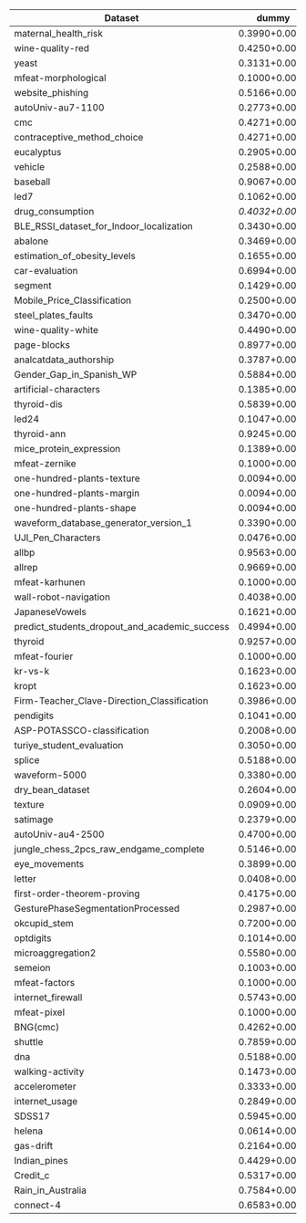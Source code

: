| Dataset | dummy | LogReg | NCM | NaiveBayes | knn | svm | xgboost | catboost | RandomForest | lightgbm | tabpfn | mlp | resnet | node | switchtab | tabnet | tabcaps | tangos | danets | ftt | autoint | dcn2 | snn | tabtransformer | ptarl | grownet | tabr | modernNCA | mlp_plr | realmlp | excelformer |
| --- | --- | --- | --- | --- | --- | --- | --- | --- | --- | --- | --- | --- | --- | --- | --- | --- | --- | --- | --- | --- | --- | --- | --- | --- | --- | --- | --- | --- | --- | --- | --- |
| maternal_health_risk | 0.3990+0.0000 | 0.6355+0.0000 | 0.6010+0.0000 | 0.5764+0.0000 | 0.8276+0.0000 | 0.6256+0.0000 | 0.8213+0.0099 | 0.8128+0.0102 | 0.8204+0.0065 | **0.8332+0.0067** | 0.7750+0.0095 | 0.7241+0.0462 | 0.7629+0.0478 | 0.7392+0.0286 | 0.6158+0.0335 | 0.6640+0.0361 | 0.7015+0.0176 | 0.7097+0.0266 | 0.7291+0.0376 | 0.7123+0.0246 | 0.6801+0.0207 | 0.6677+0.0243 | 0.7166+0.0323 | 0.6683+0.0234 | 0.6939+0.0150 | 0.8105+0.0105 | *0.8325+0.0137* | 0.8299+0.0072 | 0.8125+0.0099 | 0.8246+0.0137 | 0.7360+0.0544 |
| wine-quality-red | 0.4250+0.0000 | 0.5406+0.0000 | 0.2906+0.0000 | 0.5219+0.0000 | **0.6562+0.0000** | 0.5481+0.0160 | *0.6362+0.0100* | 0.6073+0.0045 | 0.6329+0.0084 | 0.6360+0.0091 | 0.5813+0.0076 | 0.5867+0.0220 | 0.5808+0.0200 | 0.5823+0.0140 | 0.4879+0.0444 | 0.5469+0.0195 | 0.5746+0.0167 | 0.5685+0.0280 | 0.5017+0.0429 | 0.5819+0.0107 | 0.5567+0.0234 | 0.5617+0.0097 | 0.5852+0.0140 | 0.5192+0.0076 | 0.5648+0.0082 | 0.6175+0.0192 | 0.6127+0.0173 | *0.6362+0.0126* | 0.6065+0.0227 | 0.5875+0.0175 | 0.5515+0.0225 |
| yeast | 0.3131+0.0000 | 0.5993+0.0000 | 0.5219+0.0000 | 0.1684+0.0000 | 0.5960+0.0000 | 0.5859+0.0125 | 0.5984+0.0072 | *0.6083+0.0063* | **0.6247+0.0085** | 0.5825+0.0000 | 0.5957+0.0165 | 0.6031+0.0154 | 0.6034+0.0075 | 0.5957+0.0061 | 0.5437+0.0234 | 0.5255+0.0511 | 0.6002+0.0133 | 0.5915+0.0132 | 0.5912+0.0150 | 0.5982+0.0108 | 0.5906+0.0126 | 0.5928+0.0108 | 0.5753+0.0155 | 0.5919+0.0151 | 0.5908+0.0110 | 0.1666+0.0772 | 0.5984+0.0122 | 0.6034+0.0167 | 0.5987+0.0107 | 0.5926+0.0152 | 0.5672+0.0598 |
| mfeat-morphological | 0.1000+0.0000 | 0.7650+0.0000 | 0.7000+0.0000 | 0.6325+0.0000 | 0.7600+0.0000 | 0.7492+0.0082 | 0.7488+0.0030 | 0.7428+0.0046 | 0.7490+0.0083 | 0.7533+0.0032 | 0.7610+0.0080 | 0.7643+0.0117 | 0.7642+0.0098 | 0.6900+0.0099 | 0.6218+0.0580 | 0.7453+0.0205 | 0.7662+0.0104 | 0.7580+0.0112 | **0.7692+0.0093** | *0.7668+0.0067* | 0.7637+0.0093 | 0.7592+0.0114 | 0.7617+0.0073 | 0.7625+0.0108 | 0.7577+0.0089 | 0.7392+0.0116 | 0.7633+0.0103 | 0.7553+0.0085 | 0.7615+0.0105 | 0.7543+0.0082 | 0.7445+0.0278 |
| website_phishing | 0.5166+0.0000 | 0.8635+0.0000 | 0.7786+0.0000 | 0.8376+0.0000 | 0.8672+0.0000 | 0.8672+0.0000 | 0.8986+0.0038 | *0.9043+0.0092* | 0.8942+0.0087 | 0.8817+0.0049 | 0.8994+0.0065 | 0.8731+0.0185 | 0.8873+0.0151 | 0.8962+0.0048 | 0.8578+0.0090 | 0.8391+0.0218 | 0.8836+0.0151 | 0.8728+0.0154 | 0.8895+0.0158 | 0.9014+0.0252 | 0.8677+0.0184 | **0.9087+0.0090** | 0.8681+0.0211 | 0.8972+0.0129 | 0.8145+0.1170 | 0.8745+0.0534 | 0.8950+0.0120 | 0.8753+0.0109 | 0.8814+0.0162 | 0.8964+0.0154 | 0.8723+0.0194 |
| autoUniv-au7-1100 | 0.2773+0.0000 | 0.3273+0.0000 | 0.2864+0.0000 | 0.3455+0.0000 | 0.3500+0.0000 | 0.3121+0.0061 | 0.3545+0.0109 | 0.3579+0.0176 | 0.3548+0.0145 | **0.3924+0.0057** | 0.3421+0.0130 | 0.3400+0.0146 | 0.3558+0.0149 | 0.3473+0.0116 | 0.3170+0.0226 | 0.2336+0.0421 | 0.3073+0.0240 | 0.3327+0.0144 | 0.3388+0.0196 | 0.3555+0.0194 | 0.3236+0.0272 | *0.3636+0.0119* | 0.3267+0.0172 | 0.3415+0.0103 | 0.3206+0.0288 | 0.2427+0.0363 | 0.3564+0.0192 | 0.3445+0.0195 | 0.3227+0.0200 | 0.3361+0.0218 | 0.3009+0.0216 |
| cmc | 0.4271+0.0000 | 0.5390+0.0000 | 0.5051+0.0000 | 0.4915+0.0000 | 0.4915+0.0000 | 0.5458+0.0000 | 0.5614+0.0085 | 0.5702+0.0141 | 0.5582+0.0115 | **0.5751+0.0084** | *0.5731+0.0062* | 0.5589+0.0134 | 0.5629+0.0155 | 0.5503+0.0130 | 0.5252+0.0208 | 0.4687+0.0471 | 0.5555+0.0173 | 0.5505+0.0152 | 0.5446+0.0119 | 0.5672+0.0129 | 0.5661+0.0134 | 0.5729+0.0126 | 0.5647+0.0249 | 0.4771+0.0169 | 0.5006+0.0624 | 0.4725+0.0264 | 0.5627+0.0172 | 0.5566+0.0243 | 0.5478+0.0125 | 0.5688+0.0190 | 0.5727+0.0166 |
| contraceptive_method_choice | 0.4271+0.0000 | 0.5424+0.0000 | 0.5017+0.0000 | 0.5220+0.0000 | 0.4983+0.0000 | 0.5130+0.0180 | 0.5880+0.0072 | 0.6016+0.0060 | 0.5663+0.0087 | *0.6052+0.0057* | 0.5916+0.0087 | 0.5742+0.0138 | 0.5666+0.0260 | **0.6106+0.0111** | 0.5503+0.0218 | 0.5098+0.0404 | 0.5749+0.0182 | 0.5901+0.0130 | 0.5525+0.0307 | 0.4750+0.0636 | 0.5824+0.0208 | 0.5953+0.0237 | 0.5681+0.0248 | 0.5080+0.0136 | 0.5473+0.0515 | 0.5209+0.0196 | 0.5939+0.0133 | 0.5724+0.0531 | 0.5930+0.0257 | 0.5831+0.0320 | 0.5681+0.0685 |
| eucalyptus | 0.2905+0.0000 | 0.7027+0.0000 | 0.4797+0.0000 | 0.3378+0.0000 | 0.5946+0.0000 | 0.6419+0.0000 | 0.6766+0.0135 | 0.6770+0.0236 | 0.6766+0.0192 | 0.6572+0.0120 | 0.6977+0.0094 | 0.6581+0.0160 | 0.6883+0.0306 | **0.7090+0.0185** | 0.5158+0.0406 | 0.4829+0.1267 | 0.6162+0.0286 | 0.6329+0.0980 | 0.6185+0.0179 | 0.6712+0.0163 | 0.6743+0.0105 | 0.6671+0.0143 | 0.6613+0.0322 | 0.6144+0.0175 | 0.6532+0.1298 | nan+nan | 0.6824+0.0218 | *0.7077+0.0187* | 0.6887+0.0285 | 0.6797+0.0171 | 0.6973+0.0201 |
| vehicle | 0.2588+0.0000 | 0.8235+0.0000 | 0.4647+0.0000 | 0.4353+0.0000 | 0.7294+0.0000 | 0.7596+0.0387 | 0.7604+0.0108 | 0.7529+0.0222 | 0.7278+0.0157 | 0.7812+0.0141 | 0.8435+0.0060 | 0.8235+0.0313 | *0.8494+0.0109* | 0.7820+0.0400 | 0.7165+0.0240 | 0.6584+0.0505 | 0.7757+0.0162 | 0.7945+0.0467 | 0.8043+0.0316 | 0.7824+0.0273 | 0.8063+0.0237 | 0.8439+0.0185 | 0.8110+0.0204 | 0.8176+0.0131 | 0.7976+0.0377 | 0.7576+0.0162 | **0.8576+0.0160** | 0.8024+0.0252 | 0.8133+0.0117 | 0.8231+0.0137 | 0.7784+0.0173 |
| baseball | 0.9067+0.0000 | 0.9403+0.0000 | 0.8396+0.0000 | 0.8657+0.0000 | 0.9254+0.0000 | **0.9552+0.0000** | 0.9398+0.0030 | 0.9388+0.0030 | 0.9460+0.0019 | 0.9420+0.0027 | 0.9333+0.0013 | 0.9254+0.0061 | 0.9313+0.0124 | 0.9164+0.0068 | 0.9239+0.0111 | 0.9231+0.0138 | 0.9363+0.0060 | 0.9328+0.0043 | 0.9289+0.0073 | 0.9376+0.0054 | 0.9276+0.0111 | 0.9358+0.0097 | 0.9386+0.0082 | 0.9017+0.0088 | 0.9306+0.0100 | 0.9415+0.0040 | *0.9473+0.0045* | 0.9274+0.0145 | 0.9410+0.0100 | 0.9368+0.0086 | 0.9333+0.0141 |
| led7 | 0.1062+0.0000 | 0.7391+0.0000 | 0.7297+0.0000 | 0.7375+0.0000 | 0.7297+0.0000 | 0.7203+0.0000 | 0.7421+0.0049 | 0.7431+0.0008 | *0.7450+0.0010* | **0.7452+0.0034** | 0.7341+0.0048 | 0.7397+0.0032 | 0.7416+0.0026 | 0.7393+0.0065 | 0.7332+0.0038 | 0.7233+0.0135 | 0.7312+0.0056 | 0.7380+0.0044 | 0.7350+0.0039 | 0.7361+0.0031 | 0.7389+0.0071 | 0.7348+0.0038 | 0.7360+0.0037 | 0.7358+0.0067 | 0.7298+0.0049 | 0.7397+0.0029 | 0.7366+0.0052 | 0.7388+0.0039 | 0.7378+0.0043 | 0.7333+0.0052 | 0.7345+0.0088 |
| drug_consumption | *0.4032+0.0000* | *0.4032+0.0000* | 0.1167+0.0000 | 0.3873+0.0000 | **0.4058+0.0000** | 0.3926+0.0000 | 0.3859+0.0079 | 0.3844+0.0111 | 0.3935+0.0073 | 0.3949+0.0063 | *0.4032+0.0000* | 0.3851+0.0152 | 0.3715+0.0174 | 0.4027+0.0085 | 0.3972+0.0081 | 0.3797+0.0131 | 0.3920+0.0132 | 0.3726+0.0230 | 0.3590+0.0115 | 0.3986+0.0075 | 0.3906+0.0169 | 0.3692+0.0145 | 0.3940+0.0155 | 0.3894+0.0147 | 0.3880+0.0187 | 0.3682+0.0186 | 0.3926+0.0138 | 0.3989+0.0133 | 0.3779+0.0228 | 0.3813+0.0192 | 0.3945+0.0149 |
| BLE_RSSI_dataset_for_Indoor_localization | 0.3430+0.0000 | 0.7281+0.0000 | 0.7156+0.0000 | 0.7156+0.0000 | **0.7596+0.0000** | 0.7366+0.0000 | 0.7455+0.0044 | 0.7445+0.0028 | 0.7422+0.0035 | 0.7399+0.0039 | 0.7322+0.0035 | 0.7344+0.0038 | 0.7355+0.0029 | 0.7297+0.0007 | 0.7244+0.0046 | 0.7341+0.0028 | 0.7329+0.0043 | 0.7317+0.0018 | 0.7311+0.0039 | 0.7339+0.0039 | 0.7332+0.0028 | 0.7343+0.0026 | 0.7356+0.0027 | 0.6316+0.0096 | 0.7321+0.0031 | 0.7351+0.0051 | *0.7569+0.0036* | 0.7564+0.0066 | 0.7337+0.0021 | 0.7370+0.0049 | 0.7327+0.0028 |
| abalone | 0.3469+0.0000 | 0.6268+0.0000 | 0.5778+0.0000 | 0.5742+0.0000 | 0.5957+0.0000 | 0.6187+0.0055 | 0.6152+0.0040 | 0.6184+0.0062 | 0.6190+0.0042 | 0.6097+0.0022 | 0.6198+0.0051 | 0.6315+0.0056 | **0.6357+0.0103** | 0.5962+0.0145 | 0.5883+0.0230 | 0.6118+0.0131 | 0.6211+0.0049 | 0.6306+0.0042 | 0.6329+0.0071 | 0.6301+0.0046 | 0.6273+0.0083 | 0.6262+0.0049 | 0.6249+0.0090 | 0.6068+0.0075 | *0.6335+0.0058* | 0.6211+0.0111 | 0.6271+0.0091 | 0.6304+0.0043 | 0.6254+0.0048 | 0.6325+0.0070 | 0.6293+0.0094 |
| estimation_of_obesity_levels | 0.1655+0.0000 | 0.9598+0.0000 | 0.5390+0.0000 | 0.5721+0.0000 | 0.8463+0.0000 | 0.7374+0.0176 | 0.9006+0.1820 | 0.9469+0.0035 | 0.9318+0.0041 | 0.9608+0.0040 | 0.9678+0.0058 | 0.9324+0.0132 | 0.9374+0.0078 | 0.7543+0.0560 | 0.7879+0.0316 | 0.9210+0.0353 | 0.9586+0.0061 | 0.9395+0.0056 | 0.9429+0.0083 | 0.9713+0.0046 | 0.9524+0.0063 | 0.9519+0.0056 | 0.9675+0.0101 | 0.8670+0.0098 | 0.9504+0.0067 | 0.8080+0.0325 | *0.9803+0.0038* | **0.9828+0.0037** | 0.9742+0.0048 | 0.9592+0.0084 | 0.9683+0.0050 |
| car-evaluation | 0.6994+0.0000 | 0.9393+0.0000 | 0.6994+0.0000 | 0.7775+0.0000 | 0.8873+0.0000 | 0.8950+0.0076 | 0.9809+0.0046 | 0.9923+0.0031 | 0.9592+0.0030 | 0.9890+0.0044 | 0.9751+0.0035 | 0.9815+0.0138 | 0.9848+0.0073 | 0.7557+0.0684 | 0.9370+0.0131 | 0.8985+0.0465 | 0.9811+0.0075 | 0.9830+0.0071 | 0.9894+0.0054 | 0.9821+0.0190 | 0.9865+0.0084 | 0.9798+0.0093 | 0.9850+0.0069 | *0.9950+0.0029* | 0.9553+0.0422 | 0.6761+0.1308 | 0.9934+0.0044 | 0.9946+0.0060 | 0.9875+0.0139 | **0.9954+0.0014** | 0.9732+0.0141 |
| segment | 0.1429+0.0000 | 0.8853+0.0000 | 0.8095+0.0000 | 0.7013+0.0000 | 0.8896+0.0000 | 0.8297+0.0270 | 0.9149+0.0034 | 0.9202+0.0064 | 0.9196+0.0037 | 0.9177+0.0028 | *0.9234+0.0053* | 0.9199+0.0058 | 0.9186+0.0041 | 0.7957+0.0281 | 0.8420+0.0348 | 0.8792+0.0161 | 0.9130+0.0140 | 0.9130+0.0115 | 0.9185+0.0087 | 0.9137+0.0088 | 0.9039+0.0068 | 0.9188+0.0062 | 0.8906+0.0215 | 0.9139+0.0050 | 0.9052+0.0107 | 0.2404+0.0601 | 0.9190+0.0053 | **0.9277+0.0069** | 0.8986+0.0082 | 0.9133+0.0086 | 0.9059+0.0078 |
| Mobile_Price_Classification | 0.2500+0.0000 | 0.9625+0.0000 | 0.7125+0.0000 | 0.8275+0.0000 | 0.6725+0.0000 | 0.8292+0.0022 | 0.9080+0.0075 | 0.9357+0.0053 | 0.8702+0.0091 | 0.9108+0.0041 | 0.9677+0.0030 | 0.9157+0.0109 | 0.9265+0.0059 | 0.8953+0.0617 | 0.7852+0.0232 | 0.8807+0.0599 | 0.9250+0.0120 | 0.9115+0.0093 | 0.9175+0.0108 | 0.9367+0.0984 | 0.9373+0.0122 | 0.9550+0.0046 | 0.9542+0.0102 | 0.5723+0.1540 | 0.9477+0.0124 | 0.8450+0.0247 | 0.9623+0.0068 | **0.9812+0.0024** | *0.9697+0.0048* | 0.9627+0.0059 | 0.9527+0.0208 |
| steel_plates_faults | 0.3470+0.0000 | 0.7429+0.0000 | 0.5861+0.0000 | 0.6221+0.0000 | 0.7712+0.0000 | 0.7241+0.0090 | **0.7971+0.0080** | *0.7911+0.0050* | 0.7777+0.0080 | 0.7690+0.0061 | 0.7628+0.0101 | 0.7517+0.0056 | 0.7635+0.0142 | 0.5748+0.0463 | 0.4896+0.0517 | 0.7244+0.0322 | 0.7477+0.0071 | 0.7465+0.0101 | 0.7496+0.0111 | 0.7632+0.0131 | 0.7364+0.0087 | 0.6769+0.0457 | 0.7565+0.0082 | 0.7476+0.0433 | 0.7424+0.0102 | 0.2876+0.0615 | 0.7863+0.0088 | 0.7811+0.0143 | 0.7467+0.0071 | 0.7753+0.0178 | 0.7539+0.0221 |
| wine-quality-white | 0.4490+0.0000 | 0.5469+0.0000 | 0.3184+0.0000 | 0.4714+0.0000 | **0.6337+0.0000** | 0.5306+0.0000 | 0.6242+0.0061 | 0.6315+0.0052 | 0.6235+0.0067 | 0.6295+0.0049 | 0.5795+0.0073 | 0.5779+0.0207 | 0.5790+0.0178 | 0.5430+0.0163 | 0.5235+0.0092 | 0.4956+0.0266 | 0.5439+0.0097 | 0.5752+0.0264 | 0.5498+0.0118 | 0.5517+0.0128 | 0.6093+0.0090 | 0.5586+0.0073 | 0.5884+0.0155 | 0.5308+0.0089 | 0.5531+0.0123 | 0.3165+0.0690 | 0.6265+0.0129 | *0.6327+0.0082* | 0.5942+0.0122 | 0.6081+0.0109 | 0.5327+0.0160 |
| page-blocks | 0.8977+0.0000 | 0.9635+0.0000 | 0.8667+0.0000 | 0.9443+0.0000 | 0.9616+0.0000 | 0.9565+0.0020 | **0.9745+0.0013** | 0.9667+0.0028 | 0.9703+0.0014 | 0.9712+0.0015 | *0.9727+0.0018* | 0.9669+0.0033 | 0.9668+0.0029 | 0.9295+0.0256 | 0.8715+0.0845 | 0.9527+0.0056 | 0.9646+0.0016 | 0.9679+0.0015 | 0.9694+0.0023 | 0.9671+0.0032 | 0.9711+0.0025 | 0.9663+0.0025 | 0.9661+0.0038 | 0.9640+0.0032 | 0.9661+0.0035 | 0.9638+0.0030 | 0.9677+0.0023 | 0.9668+0.0027 | 0.9685+0.0037 | 0.9711+0.0020 | 0.9632+0.0050 |
| analcatdata_authorship | 0.3787+0.0000 | **0.9941+0.0000** | 0.9704+0.0000 | 0.9822+0.0000 | 0.9882+0.0000 | **0.9941+0.0000** | 0.9878+0.0015 | 0.9858+0.0036 | 0.9866+0.0026 | 0.9909+0.0030 | 0.9937+0.0015 | 0.9870+0.0054 | 0.9771+0.0480 | 0.9799+0.0156 | 0.9925+0.0026 | 0.9053+0.0338 | 0.9925+0.0026 | 0.9917+0.0036 | 0.9862+0.0041 | 0.9724+0.0591 | 0.9842+0.0060 | 0.9893+0.0062 | 0.9874+0.0048 | 0.9838+0.0026 | 0.9783+0.0096 | 0.9819+0.0115 | 0.9886+0.0051 | **0.9941+0.0000** | 0.9878+0.0015 | 0.9933+0.0020 | 0.9795+0.0052 |
| Gender_Gap_in_Spanish_WP | 0.5884+0.0000 | 0.5926+0.0000 | 0.3926+0.0000 | 0.3663+0.0000 | 0.5726+0.0000 | 0.5888+0.0051 | *0.5987+0.0051* | 0.5926+0.0084 | 0.5959+0.0035 | 0.5882+0.0026 | 0.5900+0.0022 | **0.6009+0.0051** | 0.5961+0.0045 | 0.5917+0.0016 | 0.5868+0.0093 | 0.5874+0.0074 | 0.5982+0.0061 | 0.5956+0.0038 | 0.5900+0.0048 | 0.5986+0.0035 | 0.5951+0.0048 | 0.5895+0.0045 | 0.5957+0.0055 | 0.5809+0.0081 | 0.5966+0.0062 | 0.5884+0.0054 | 0.5914+0.0048 | 0.5925+0.0063 | 0.5948+0.0052 | 0.5981+0.0068 | 0.5941+0.0060 |
| artificial-characters | 0.1385+0.0000 | 0.3420+0.0000 | 0.2779+0.0000 | 0.2657+0.0000 | 0.8332+0.0000 | 0.3213+0.0081 | 0.8772+0.0030 | 0.8896+0.0027 | 0.7657+0.0037 | 0.8851+0.0036 | 0.6304+0.0082 | 0.7810+0.0146 | 0.7714+0.0205 | 0.6077+0.0036 | 0.5439+0.0136 | 0.6388+0.0172 | 0.6715+0.0320 | 0.6591+0.0092 | 0.7036+0.0279 | 0.8080+0.0094 | 0.7612+0.0371 | 0.7791+0.0125 | 0.7727+0.0246 | 0.6129+0.0138 | 0.7352+0.0157 | 0.7183+0.0085 | 0.9038+0.0064 | **0.9167+0.0064** | *0.9132+0.0044* | 0.8327+0.0068 | 0.7776+0.0350 |
| thyroid-dis | 0.5839+0.0000 | **0.7000+0.0000** | 0.6089+0.0000 | 0.1714+0.0000 | 0.6714+0.0000 | *0.6995+0.0034* | 0.6893+0.0027 | 0.6924+0.0032 | 0.6929+0.0046 | 0.6969+0.0021 | 0.6906+0.0050 | 0.6868+0.0083 | 0.6876+0.0081 | 0.6350+0.0060 | 0.6836+0.0093 | 0.6635+0.0305 | 0.6921+0.0087 | 0.6904+0.0044 | 0.6893+0.0043 | 0.6932+0.0084 | 0.6700+0.0380 | 0.6924+0.0116 | 0.6960+0.0046 | 0.6898+0.0089 | 0.6927+0.0081 | 0.6875+0.0064 | 0.6739+0.0092 | 0.6692+0.0116 | 0.6883+0.0081 | 0.6906+0.0068 | 0.6938+0.0057 |
| led24 | 0.1047+0.0000 | 0.7297+0.0000 | 0.7375+0.0000 | 0.7281+0.0000 | 0.7234+0.0000 | 0.7344+0.0000 | 0.7301+0.0021 | 0.7349+0.0007 | 0.7311+0.0081 | 0.7241+0.0016 | 0.7355+0.0094 | *0.7378+0.0065* | 0.7374+0.0068 | 0.7349+0.0033 | 0.7279+0.0087 | 0.7073+0.0131 | 0.7376+0.0074 | 0.7372+0.0048 | 0.7278+0.0110 | 0.7331+0.0048 | 0.7354+0.0073 | 0.7259+0.0053 | 0.7326+0.0067 | 0.7362+0.0059 | 0.7159+0.0119 | 0.7339+0.0074 | **0.7383+0.0055** | 0.7318+0.0044 | 0.7278+0.0072 | 0.7341+0.0054 | 0.7370+0.0094 |
| thyroid-ann | 0.9245+0.0000 | 0.9682+0.0000 | 0.7086+0.0000 | 0.0874+0.0000 | 0.9563+0.0000 | 0.9571+0.0121 | 0.9915+0.0014 | *0.9952+0.0006* | 0.9929+0.0014 | **0.9974+0.0000** | 0.9823+0.0015 | 0.9842+0.0018 | 0.9808+0.0026 | 0.9353+0.0127 | 0.9727+0.0052 | 0.9743+0.0169 | 0.9814+0.0041 | 0.9830+0.0024 | 0.9814+0.0026 | 0.9858+0.0016 | 0.9847+0.0019 | 0.9807+0.0095 | 0.9824+0.0028 | 0.9825+0.0029 | 0.9759+0.0141 | 0.9612+0.0044 | 0.9861+0.0033 | 0.9873+0.0039 | 0.9871+0.0030 | 0.9919+0.0028 | 0.9858+0.0028 |
| mice_protein_expression | 0.1389+0.0000 | 0.9861+0.0000 | 0.6250+0.0000 | 0.7546+0.0000 | **1.0000+0.0000** | 0.9861+0.0000 | 0.9630+0.0048 | 0.9907+0.0045 | 0.9796+0.0050 | 0.9861+0.0034 | 0.9960+0.0047 | 0.9923+0.0047 | 0.9994+0.0016 | 0.9880+0.0041 | 0.9772+0.0128 | 0.8531+0.0425 | 0.9935+0.0033 | 0.9991+0.0019 | 0.9914+0.0050 | 0.9802+0.0080 | 0.9886+0.0073 | 0.9948+0.0061 | 0.9932+0.0041 | 0.9935+0.0047 | 0.9864+0.0078 | 0.9978+0.0029 | 0.9988+0.0027 | nan+nan | 0.9812+0.0085 | **1.0000+0.0000** | 0.9796+0.0075 |
| mfeat-zernike | 0.1000+0.0000 | 0.8225+0.0000 | 0.7050+0.0000 | 0.7300+0.0000 | 0.8050+0.0000 | 0.8238+0.0066 | 0.7807+0.0114 | 0.7855+0.0084 | 0.7603+0.0084 | 0.7945+0.0071 | 0.8158+0.0120 | *0.8477+0.0128* | 0.8362+0.0112 | 0.6793+0.0365 | 0.8257+0.0115 | 0.7263+0.0462 | 0.8385+0.0099 | 0.8397+0.0107 | 0.8347+0.0139 | 0.8333+0.0084 | 0.8317+0.0136 | 0.8298+0.0060 | 0.8250+0.0087 | 0.8172+0.0089 | 0.8332+0.0216 | 0.8103+0.0101 | **0.8727+0.0062** | 0.7902+0.0067 | 0.8218+0.0131 | 0.8303+0.0104 | 0.7977+0.0154 |
| one-hundred-plants-texture | 0.0094+0.0000 | 0.8656+0.0000 | 0.7562+0.0000 | 0.6813+0.0000 | 0.8313+0.0000 | 0.8125+0.0000 | 0.8033+0.0104 | **0.8896+0.0085** | 0.7952+0.0133 | 0.8125+0.0000 | nan+nan | 0.8717+0.0126 | *0.8835+0.0099* | 0.7575+0.0250 | 0.7979+0.0107 | 0.2165+0.1824 | 0.8550+0.0098 | 0.8387+0.0112 | 0.8123+0.0147 | 0.8473+0.0085 | 0.8760+0.0121 | 0.8531+0.0120 | 0.8485+0.0098 | 0.8325+0.0210 | 0.7917+0.0262 | nan+nan | 0.8583+0.0124 | 0.8752+0.0110 | 0.8740+0.0093 | 0.8817+0.0091 | 0.8140+0.0129 |
| one-hundred-plants-margin | 0.0094+0.0000 | 0.7719+0.0000 | 0.7438+0.0000 | 0.7281+0.0000 | 0.7781+0.0000 | 0.6531+0.0000 | 0.7715+0.0128 | **0.8533+0.0078** | 0.7804+0.0130 | 0.7640+0.0119 | nan+nan | 0.8240+0.0102 | 0.8200+0.0120 | 0.7035+0.0129 | 0.7379+0.0259 | 0.1190+0.1726 | 0.7850+0.0269 | 0.8037+0.0217 | 0.7717+0.0142 | 0.8115+0.0188 | 0.7963+0.0120 | 0.8060+0.0186 | 0.8071+0.0147 | 0.5452+0.0227 | 0.7167+0.0244 | nan+nan | 0.7898+0.0176 | *0.8408+0.0171* | 0.8125+0.0145 | 0.8387+0.0099 | 0.7360+0.0192 |
| one-hundred-plants-shape | 0.0094+0.0000 | 0.6719+0.0000 | 0.5531+0.0000 | 0.5563+0.0000 | 0.6250+0.0000 | 0.4640+0.0068 | 0.5958+0.0112 | 0.6510+0.0130 | 0.6269+0.0149 | 0.5781+0.0083 | nan+nan | 0.6981+0.0139 | 0.7010+0.0160 | 0.2073+0.0347 | 0.3869+0.0419 | 0.2683+0.2012 | 0.6769+0.0176 | 0.6606+0.0257 | 0.6310+0.0353 | 0.6921+0.0247 | 0.6885+0.0202 | 0.6937+0.0145 | 0.7017+0.0170 | 0.5913+0.0176 | 0.6348+0.0375 | 0.6083+0.0179 | **0.7294+0.0141** | 0.7054+0.0211 | 0.7077+0.0124 | *0.7283+0.0113* | 0.6335+0.0281 |
| waveform_database_generator_version_1 | 0.3390+0.0000 | 0.8590+0.0000 | 0.7980+0.0000 | 0.8000+0.0000 | 0.8410+0.0000 | 0.8620+0.0057 | 0.8369+0.0030 | 0.8438+0.0044 | 0.8291+0.0042 | 0.8173+0.0034 | *0.8653+0.0031* | 0.8587+0.0060 | 0.8638+0.0042 | 0.8569+0.0017 | 0.8590+0.0065 | 0.8036+0.0129 | 0.8564+0.0062 | 0.8565+0.0043 | 0.8569+0.0046 | 0.8642+0.0069 | 0.8557+0.0045 | 0.8561+0.0056 | 0.8567+0.0048 | 0.8557+0.0069 | 0.8587+0.0067 | 0.8552+0.0049 | 0.8626+0.0042 | **0.8702+0.0027** | 0.8551+0.0056 | 0.8627+0.0049 | 0.8504+0.0076 |
| UJI_Pen_Characters | 0.0476+0.0000 | 0.2125+0.0000 | 0.1685+0.0000 | 0.2125+0.0000 | 0.4103+0.0000 | 0.1795+0.0000 | 0.3177+0.0096 | 0.3531+0.0192 | 0.3458+0.0170 | 0.3399+0.0151 | nan+nan | 0.4659+0.0223 | *0.5013+0.0208* | 0.1709+0.0272 | 0.3055+0.0262 | 0.0994+0.0487 | 0.3875+0.0353 | 0.2291+0.1899 | 0.4530+0.0281 | 0.4164+0.0401 | 0.4242+0.0264 | 0.4755+0.0158 | 0.4615+0.0232 | 0.4259+0.0141 | 0.3438+0.1485 | 0.3407+0.0299 | 0.4549+0.0233 | nan+nan | 0.4379+0.0243 | **0.5026+0.0159** | 0.2921+0.0288 |
| allbp | 0.9563+0.0000 | 0.9656+0.0000 | 0.8225+0.0000 | 0.1232+0.0000 | 0.9616+0.0000 | 0.9581+0.0041 | **0.9803+0.0017** | *0.9778+0.0020* | 0.9683+0.0015 | 0.9760+0.0020 | 0.9729+0.0010 | 0.9649+0.0017 | 0.9650+0.0024 | 0.9587+0.0011 | 0.9642+0.0019 | 0.9658+0.0047 | 0.9657+0.0022 | 0.9668+0.0016 | 0.9644+0.0019 | 0.9709+0.0026 | 0.9726+0.0024 | 0.9630+0.0020 | 0.9694+0.0024 | 0.9620+0.0033 | 0.9634+0.0068 | 0.9610+0.0020 | 0.9704+0.0027 | 0.9713+0.0028 | 0.9716+0.0025 | 0.9713+0.0024 | 0.9746+0.0024 |
| allrep | 0.9669+0.0000 | 0.9656+0.0000 | 0.8781+0.0000 | 0.3192+0.0000 | 0.9709+0.0000 | 0.9677+0.0015 | *0.9822+0.0010* | 0.9799+0.0036 | 0.9773+0.0013 | **0.9853+0.0008** | 0.9699+0.0016 | 0.9667+0.0030 | 0.9702+0.0036 | 0.9669+0.0000 | 0.9642+0.0034 | 0.9659+0.0011 | 0.9690+0.0042 | 0.9679+0.0037 | 0.9701+0.0031 | 0.9773+0.0032 | 0.9743+0.0026 | 0.9703+0.0051 | 0.9762+0.0054 | 0.9662+0.0013 | 0.9669+0.0000 | 0.9627+0.0045 | 0.9793+0.0034 | 0.9779+0.0030 | 0.9781+0.0025 | 0.9767+0.0035 | 0.9760+0.0050 |
| mfeat-karhunen | 0.1000+0.0000 | 0.9450+0.0000 | 0.8925+0.0000 | 0.9250+0.0000 | 0.9600+0.0000 | 0.9425+0.0000 | 0.9400+0.0039 | 0.9595+0.0021 | 0.9472+0.0026 | 0.9502+0.0028 | 0.9462+0.0109 | 0.9563+0.0046 | *0.9650+0.0032* | 0.9377+0.0081 | 0.9498+0.0055 | 0.8410+0.0504 | 0.9503+0.0066 | 0.9610+0.0066 | 0.9542+0.0036 | 0.9555+0.0046 | 0.9527+0.0076 | 0.9535+0.0069 | 0.9483+0.0049 | 0.9472+0.0071 | 0.9512+0.0071 | 0.9448+0.0043 | 0.9557+0.0038 | **0.9653+0.0031** | 0.9575+0.0024 | 0.9642+0.0035 | 0.9495+0.0076 |
| wall-robot-navigation | 0.4038+0.0000 | 0.7015+0.0000 | 0.5540+0.0000 | 0.5046+0.0000 | 0.9249+0.0000 | 0.6868+0.0041 | 0.9958+0.0010 | *0.9965+0.0009* | 0.9930+0.0011 | **0.9982+0.0000** | 0.9494+0.0027 | 0.9341+0.0055 | 0.9394+0.0038 | 0.9096+0.0033 | 0.8440+0.0086 | 0.9202+0.0170 | 0.9253+0.0091 | 0.9189+0.0060 | 0.9274+0.0062 | 0.9797+0.0060 | 0.9536+0.0056 | 0.9282+0.0033 | 0.9272+0.0044 | 0.9223+0.0076 | 0.9205+0.0060 | 0.9033+0.0040 | 0.9773+0.0021 | 0.9877+0.0029 | 0.9889+0.0031 | 0.9930+0.0027 | 0.9839+0.0028 |
| JapaneseVowels | 0.1621+0.0000 | 0.9388+0.0000 | 0.8063+0.0000 | 0.8460+0.0000 | 0.9860+0.0000 | 0.9282+0.0017 | 0.9803+0.0019 | 0.9830+0.0010 | 0.9605+0.0018 | 0.9821+0.0014 | 0.9727+0.0041 | 0.9898+0.0018 | 0.9935+0.0014 | 0.9481+0.0026 | 0.9362+0.0066 | 0.9725+0.0036 | 0.9796+0.0032 | 0.9870+0.0026 | 0.9876+0.0016 | 0.9869+0.0025 | 0.9879+0.0017 | 0.9879+0.0017 | 0.9889+0.0011 | 0.9658+0.0045 | 0.9866+0.0025 | 0.9810+0.0032 | **0.9959+0.0014** | *0.9956+0.0012* | 0.9870+0.0029 | 0.9940+0.0013 | 0.9831+0.0031 |
| predict_students_dropout_and_academic_success | 0.4994+0.0000 | 0.7446+0.0000 | 0.6373+0.0000 | 0.6395+0.0000 | 0.6791+0.0000 | 0.7350+0.0017 | 0.7568+0.0064 | **0.7782+0.0054** | 0.7479+0.0038 | *0.7658+0.0043* | 0.7493+0.0050 | 0.7460+0.0049 | 0.7478+0.0104 | 0.7492+0.0065 | 0.7217+0.0068 | 0.7108+0.0186 | 0.7436+0.0088 | 0.7333+0.0107 | 0.7461+0.0093 | 0.7547+0.0055 | 0.7457+0.0068 | 0.7585+0.0034 | 0.7580+0.0039 | 0.7540+0.0056 | 0.7473+0.0105 | 0.7324+0.0072 | 0.7493+0.0065 | 0.7345+0.0080 | 0.7490+0.0052 | 0.7655+0.0073 | 0.7532+0.0090 |
| thyroid | 0.9257+0.0000 | 0.9604+0.0000 | 0.7125+0.0000 | 0.1931+0.0000 | 0.9500+0.0000 | 0.9382+0.0143 | 0.9952+0.0007 | 0.9949+0.0003 | **0.9964+0.0006** | *0.9953+0.0004* | 0.9856+0.0020 | 0.9867+0.0018 | 0.9850+0.0022 | 0.9756+0.0250 | 0.9745+0.0053 | 0.9844+0.0039 | 0.9876+0.0026 | 0.9840+0.0015 | 0.9842+0.0015 | 0.9894+0.0016 | 0.9887+0.0012 | 0.9840+0.0016 | 0.9828+0.0018 | 0.9347+0.0061 | 0.9811+0.0027 | 0.9713+0.0029 | 0.9896+0.0019 | 0.9921+0.0019 | 0.9910+0.0015 | 0.9948+0.0014 | 0.9915+0.0023 |
| mfeat-fourier | 0.1000+0.0000 | 0.8400+0.0000 | 0.7675+0.0000 | 0.7900+0.0000 | 0.8650+0.0000 | 0.8350+0.0000 | 0.8572+0.0061 | *0.8718+0.0048* | 0.8602+0.0101 | 0.8623+0.0061 | 0.8363+0.0183 | 0.8445+0.0079 | 0.8597+0.0087 | 0.8330+0.0070 | 0.8340+0.0194 | 0.7742+0.0556 | 0.8438+0.0095 | 0.8483+0.0111 | 0.8407+0.0119 | 0.8523+0.0117 | 0.8390+0.0114 | 0.8467+0.0095 | 0.8388+0.0097 | 0.8188+0.0108 | 0.8457+0.0105 | 0.8425+0.0118 | 0.8653+0.0172 | 0.8648+0.0109 | 0.8523+0.0086 | **0.8808+0.0079** | 0.8555+0.0151 |
| kr-vs-k | 0.1623+0.0000 | 0.3231+0.0000 | 0.1908+0.0000 | 0.2133+0.0000 | 0.5875+0.0000 | 0.2945+0.0019 | 0.8687+0.0016 | 0.7900+0.0051 | 0.6075+0.0042 | 0.8684+0.0018 | nan+nan | 0.8765+0.0073 | 0.8973+0.0076 | 0.5547+0.0019 | 0.3841+0.0264 | 0.7894+0.0100 | 0.7808+0.0097 | 0.7952+0.0040 | 0.8609+0.0070 | 0.9138+0.0036 | 0.8879+0.0074 | 0.8889+0.0049 | 0.8922+0.0043 | 0.4274+0.0050 | 0.8446+0.0072 | 0.2435+0.0081 | *0.9276+0.0027* | **0.9388+0.0020** | 0.9096+0.0051 | 0.9311+0.0028 | 0.9089+0.0050 |
| kropt | 0.1623+0.0000 | 0.3997+0.0000 | 0.1908+0.0000 | 0.2386+0.0000 | 0.6885+0.0000 | 0.3570+0.0004 | 0.8480+0.0022 | 0.8134+0.0044 | 0.5601+0.0046 | 0.8525+0.0028 | nan+nan | **0.9040+0.0061** | 0.9171+0.0023 | 0.5530+0.0018 | 0.3822+0.0253 | 0.7636+0.0113 | 0.7695+0.0183 | 0.7966+0.0042 | 0.8819+0.0049 | 0.9106+0.0066 | 0.8947+0.0054 | 0.9005+0.0040 | 0.8894+0.0153 | 0.9183+0.0057 | 0.8453+0.0068 | 0.3078+0.0090 | 0.9273+0.0037 | 0.9371+0.0026 | 0.9098+0.0034 | 0.9332+0.0026 | 0.8699+0.0089 |
| Firm-Teacher_Clave-Direction_Classification | 0.3986+0.0000 | 0.8032+0.0000 | 0.6449+0.0000 | 0.7833+0.0000 | 0.8037+0.0000 | 0.7762+0.0035 | 0.8571+0.0027 | 0.8597+0.0014 | 0.8072+0.0032 | 0.8576+0.0025 | 0.8386+0.0036 | 0.8674+0.0031 | 0.8711+0.0029 | 0.8142+0.0265 | 0.8294+0.0062 | 0.8301+0.0083 | 0.8661+0.0036 | 0.8646+0.0035 | 0.8579+0.0041 | 0.8711+0.0034 | 0.8648+0.0049 | 0.8639+0.0060 | 0.8640+0.0046 | 0.8636+0.0033 | 0.8615+0.0051 | 0.8620+0.0027 | **0.8734+0.0038** | 0.8719+0.0046 | 0.8660+0.0028 | *0.8720+0.0031* | 0.8530+0.0175 |
| pendigits | 0.1041+0.0000 | 0.9441+0.0000 | 0.8099+0.0000 | 0.8490+0.0000 | 0.9909+0.0000 | 0.9281+0.0013 | 0.9414+0.1887 | 0.9913+0.0007 | 0.9879+0.0010 | 0.9509+0.1431 | 0.9888+0.0031 | *0.9950+0.0008* | 0.9948+0.0010 | 0.9807+0.0004 | 0.9854+0.0020 | 0.9874+0.0034 | 0.9937+0.0009 | 0.9947+0.0009 | 0.9929+0.0016 | 0.9935+0.0012 | 0.9935+0.0007 | 0.9942+0.0010 | 0.9916+0.0020 | 0.9924+0.0013 | 0.9927+0.0016 | 0.2276+0.0366 | 0.9943+0.0005 | 0.9940+0.0014 | 0.9929+0.0010 | **0.9960+0.0008** | 0.9937+0.0012 |
| ASP-POTASSCO-classification | 0.2008+0.0000 | 0.3475+0.0000 | 0.1969+0.0000 | 0.2625+0.0000 | 0.3900+0.0000 | 0.3459+0.0019 | **0.4448+0.0121** | 0.3815+0.0215 | *0.4237+0.0100* | 0.3866+0.0867 | nan+nan | 0.3629+0.0254 | 0.3912+0.0189 | 0.2780+0.0128 | 0.3514+0.0188 | 0.2566+0.0550 | 0.3701+0.0219 | 0.3480+0.0217 | 0.3725+0.0163 | 0.3678+0.0416 | 0.3462+0.0344 | 0.3588+0.0190 | 0.3423+0.0434 | 0.3184+0.0337 | 0.3596+0.0350 | 0.3591+0.0243 | 0.3750+0.0146 | 0.3871+0.0165 | 0.3665+0.0143 | 0.3861+0.0220 | 0.3511+0.0286 |
| turiye_student_evaluation | 0.3050+0.0000 | 0.4811+0.0000 | 0.3273+0.0000 | 0.3591+0.0000 | 0.4914+0.0000 | 0.4696+0.0067 | 0.5066+0.0021 | *0.5170+0.0034* | 0.5146+0.0044 | 0.5147+0.0024 | 0.4994+0.0025 | 0.5070+0.0054 | 0.5090+0.0035 | 0.4751+0.0042 | 0.4660+0.0104 | 0.4851+0.0053 | 0.5023+0.0082 | 0.4934+0.0174 | 0.5043+0.0041 | 0.5153+0.0030 | 0.4980+0.0130 | 0.5070+0.0041 | 0.5128+0.0089 | 0.4692+0.0121 | 0.5139+0.0048 | 0.4750+0.0132 | 0.5085+0.0056 | **0.5243+0.0056** | 0.5100+0.0079 | 0.5163+0.0067 | 0.5033+0.0100 |
| splice | 0.5188+0.0000 | 0.9467+0.0000 | 0.7555+0.0000 | 0.8997+0.0000 | 0.8683+0.0000 | 0.9404+0.0000 | *0.9617+0.0033* | 0.9529+0.0028 | 0.9551+0.0033 | **0.9631+0.0027** | 0.8550+0.0042 | 0.9341+0.0045 | 0.9412+0.0075 | 0.7730+0.1743 | 0.8504+0.0093 | 0.8673+0.0329 | 0.9078+0.0094 | 0.8787+0.0104 | 0.6806+0.1409 | 0.9493+0.0044 | 0.9305+0.0067 | 0.9456+0.0111 | 0.9490+0.0053 | 0.9487+0.0039 | 0.9354+0.0054 | 0.5146+0.0584 | 0.9334+0.0071 | 0.9437+0.0033 | 0.9222+0.0127 | 0.9578+0.0043 | 0.9487+0.0043 |
| waveform-5000 | 0.3380+0.0000 | 0.8630+0.0000 | 0.8230+0.0000 | 0.8170+0.0000 | 0.8510+0.0000 | 0.8628+0.0035 | 0.8541+0.0036 | 0.8596+0.0072 | 0.8510+0.0048 | 0.8495+0.0037 | 0.8591+0.0057 | 0.8557+0.0078 | 0.8623+0.0038 | 0.8625+0.0063 | *0.8637+0.0051* | 0.8267+0.0127 | 0.8609+0.0061 | 0.8613+0.0057 | 0.8602+0.0037 | 0.8611+0.0049 | 0.8545+0.0082 | 0.8588+0.0048 | 0.8532+0.0064 | 0.8554+0.0057 | 0.8119+0.0776 | 0.4077+0.0331 | 0.8604+0.0050 | 0.8624+0.0052 | 0.8624+0.0048 | **0.8670+0.0053** | 0.8609+0.0057 |
| dry_bean_dataset | 0.2604+0.0000 | 0.9192+0.0000 | 0.8821+0.0000 | 0.8902+0.0000 | 0.9148+0.0000 | 0.9114+0.0032 | 0.9210+0.0013 | 0.9218+0.0018 | 0.9129+0.0020 | 0.9229+0.0018 | 0.9219+0.0026 | 0.9246+0.0022 | 0.9254+0.0015 | 0.9107+0.0013 | 0.8999+0.0066 | 0.9167+0.0044 | 0.9249+0.0014 | 0.9224+0.0019 | 0.9224+0.0022 | 0.9253+0.0022 | 0.9247+0.0022 | 0.9249+0.0022 | 0.9238+0.0020 | 0.9218+0.0028 | 0.9233+0.0027 | 0.3509+0.0415 | **0.9274+0.0014** | 0.9258+0.0008 | 0.9242+0.0020 | *0.9264+0.0016* | 0.9241+0.0025 |
| texture | 0.0909+0.0000 | 0.9964+0.0000 | 0.7382+0.0000 | 0.7582+0.0000 | 0.9855+0.0000 | 0.9982+0.0010 | 0.9784+0.0018 | 0.9900+0.0019 | 0.9675+0.0025 | 0.9081+0.2068 | nan+nan | 0.9964+0.0019 | 0.9976+0.0011 | 0.8820+0.0504 | 0.9800+0.0059 | 0.9863+0.0075 | 0.9968+0.0015 | 0.9985+0.0008 | 0.9953+0.0024 | 0.9962+0.0016 | **0.9972+0.0014** | 0.9967+0.0013 | 0.9950+0.0027 | 0.9943+0.0018 | 0.9932+0.0021 | 0.1962+0.0430 | 0.9981+0.0008 | 0.9974+0.0014 | 0.9962+0.0014 | 0.9981+0.0010 | 0.9927+0.0023 |
| satimage | 0.2379+0.0000 | 0.8616+0.0000 | 0.7963+0.0000 | 0.8134+0.0000 | 0.9075+0.0000 | 0.8367+0.0037 | 0.9142+0.0030 | 0.9135+0.0025 | 0.9086+0.0028 | **0.9162+0.0036** | 0.9077+0.0027 | 0.8993+0.0090 | 0.9044+0.0075 | 0.8612+0.0296 | 0.8654+0.0083 | 0.8790+0.0070 | 0.8868+0.0092 | 0.8923+0.0071 | 0.8979+0.0096 | 0.8959+0.0100 | 0.8970+0.0079 | 0.9045+0.0062 | 0.9041+0.0063 | 0.8631+0.0060 | 0.8953+0.0073 | 0.8981+0.0051 | 0.9131+0.0036 | 0.9104+0.0030 | 0.9040+0.0076 | *0.9156+0.0054* | 0.8947+0.0098 |
| autoUniv-au4-2500 | 0.4700+0.0000 | 0.6100+0.0000 | 0.4000+0.0000 | 0.5200+0.0000 | 0.5440+0.0000 | 0.6053+0.0030 | *0.6572+0.0102* | **0.6649+0.0176** | 0.6107+0.0199 | 0.6433+0.0071 | 0.5015+0.0137 | 0.5839+0.0180 | 0.5847+0.0154 | 0.5104+0.0200 | 0.4811+0.0238 | 0.4523+0.0218 | 0.5045+0.0169 | 0.5115+0.0120 | 0.5785+0.0196 | 0.6277+0.0189 | 0.5917+0.0170 | 0.5765+0.0205 | 0.5281+0.0674 | 0.5801+0.0163 | 0.5143+0.0304 | 0.4651+0.0177 | 0.5791+0.0163 | 0.5077+0.0256 | 0.5587+0.0110 | 0.6271+0.0243 | 0.5764+0.0188 |
| jungle_chess_2pcs_raw_endgame_complete | 0.5146+0.0000 | 0.6784+0.0000 | 0.6121+0.0000 | 0.6947+0.0000 | 0.8814+0.0000 | 0.6801+0.0003 | 0.8610+0.0018 | 0.8647+0.0010 | 0.8262+0.0012 | 0.8659+0.0000 | 0.8210+0.0037 | 0.9527+0.0146 | 0.8696+0.0042 | 0.8551+0.0009 | 0.7515+0.0124 | 0.8784+0.0142 | 0.8560+0.0101 | 0.8722+0.0066 | 0.9211+0.0200 | 0.9761+0.0153 | 0.9552+0.0161 | 0.9674+0.0051 | 0.9057+0.0216 | 0.7144+0.0058 | 0.9517+0.0048 | 0.6480+0.0124 | 0.9898+0.0095 | *0.9950+0.0010* | 0.9907+0.0018 | **0.9958+0.0072** | 0.9734+0.0216 |
| eye_movements | 0.3899+0.0000 | 0.4991+0.0000 | 0.4835+0.0000 | 0.4410+0.0000 | 0.6124+0.0000 | 0.4956+0.0051 | 0.7264+0.0062 | 0.7188+0.0034 | 0.6462+0.0048 | 0.7285+0.0044 | 0.5506+0.0093 | 0.6277+0.0093 | 0.6371+0.0130 | 0.6082+0.0071 | 0.5392+0.0071 | 0.5480+0.0384 | 0.6201+0.0150 | 0.5981+0.0080 | 0.5963+0.0092 | 0.7159+0.0135 | 0.6115+0.0105 | 0.6287+0.0088 | 0.6333+0.0231 | 0.5458+0.0133 | 0.6015+0.0239 | 0.4334+0.0110 | *0.9698+0.0105* | **0.9855+0.0225** | 0.8007+0.0326 | 0.7666+0.0100 | 0.5958+0.0128 |
| letter | 0.0408+0.0000 | 0.7612+0.0000 | 0.5890+0.0000 | 0.6558+0.0000 | 0.9507+0.0000 | 0.6940+0.0013 | 0.9643+0.0018 | 0.9709+0.0013 | 0.9103+0.0030 | 0.9650+0.0000 | nan+nan | **0.9745+0.0017** | 0.9798+0.0011 | 0.8842+0.0014 | 0.8760+0.0102 | 0.9191+0.0063 | 0.9597+0.0044 | 0.9724+0.0030 | 0.9653+0.0030 | 0.9759+0.0033 | 0.9741+0.0023 | 0.9721+0.0016 | 0.9737+0.0029 | 0.7490+0.0039 | 0.9740+0.0030 | 0.1083+0.0097 | 0.9849+0.0013 | 0.9854+0.0010 | 0.9739+0.0027 | 0.9836+0.0015 | 0.9706+0.0025 |
| first-order-theorem-proving | 0.4175+0.0000 | 0.4837+0.0000 | 0.2843+0.0000 | 0.1691+0.0000 | 0.5989+0.0000 | 0.4845+0.0000 | *0.6123+0.0055* | 0.6111+0.0045 | **0.6166+0.0042** | 0.6011+0.0047 | 0.5775+0.0072 | 0.5763+0.0076 | 0.5842+0.0067 | 0.4357+0.0350 | 0.5071+0.0200 | 0.5095+0.0286 | 0.5635+0.0084 | 0.5822+0.0077 | 0.5710+0.0062 | 0.5751+0.0080 | 0.5703+0.0110 | 0.5712+0.0096 | 0.5776+0.0091 | 0.5126+0.0459 | 0.5718+0.0068 | 0.5580+0.0135 | 0.5891+0.0064 | 0.5995+0.0063 | 0.5648+0.0096 | 0.5749+0.0054 | 0.5524+0.0099 |
| GesturePhaseSegmentationProcessed | 0.2987+0.0000 | 0.4618+0.0000 | 0.4390+0.0000 | 0.4238+0.0000 | 0.6567+0.0000 | 0.4558+0.0093 | 0.6894+0.0041 | 0.6928+0.0029 | 0.6214+0.0043 | 0.6833+0.0055 | 0.5593+0.0076 | 0.6342+0.0118 | 0.6176+0.0122 | 0.5230+0.0131 | 0.5235+0.0126 | 0.4926+0.0149 | 0.6427+0.0110 | 0.6105+0.0119 | 0.6134+0.0112 | 0.6565+0.0184 | 0.6370+0.0099 | 0.6250+0.0082 | 0.6383+0.0106 | 0.5767+0.0063 | 0.6016+0.0532 | 0.5499+0.0143 | **0.7392+0.0053** | *0.6951+0.0095* | 0.6679+0.0074 | 0.6943+0.0074 | 0.6844+0.0153 |
| okcupid_stem | 0.7200+0.0000 | 0.7457+0.0000 | 0.5161+0.0000 | 0.6559+0.0000 | 0.7268+0.0000 | 0.7425+0.0008 | **0.7512+0.0010** | *0.7508+0.0019* | 0.7227+0.0005 | 0.7475+0.0008 | 0.7312+0.0015 | 0.7450+0.0020 | 0.7428+0.0020 | 0.7309+0.0014 | 0.7295+0.0029 | 0.7336+0.0033 | 0.7328+0.0020 | 0.7335+0.0013 | 0.7458+0.0015 | 0.7500+0.0016 | 0.7455+0.0029 | 0.7481+0.0019 | 0.7483+0.0014 | 0.7362+0.0034 | 0.7459+0.0015 | 0.7185+0.0028 | 0.7481+0.0024 | 0.7475+0.0015 | 0.7471+0.0020 | 0.7479+0.0026 | 0.7407+0.0034 |
| optdigits | 0.1014+0.0000 | 0.9671+0.0000 | 0.9093+0.0000 | 0.7028+0.0000 | 0.9795+0.0000 | 0.9582+0.0000 | 0.9824+0.0022 | 0.9824+0.0011 | 0.9801+0.0018 | 0.9831+0.0017 | 0.9789+0.0034 | 0.9825+0.0016 | 0.9864+0.0015 | 0.9571+0.0059 | 0.9810+0.0032 | 0.9433+0.0089 | 0.9811+0.0016 | 0.9868+0.0022 | 0.9805+0.0021 | 0.9779+0.0032 | 0.9798+0.0020 | 0.9835+0.0026 | 0.9828+0.0019 | 0.9807+0.0023 | 0.9807+0.0020 | 0.9819+0.0025 | *0.9871+0.0020* | **0.9913+0.0019** | 0.9785+0.0017 | 0.9870+0.0028 | 0.9698+0.0051 |
| microaggregation2 | 0.5580+0.0000 | 0.5717+0.0000 | 0.3468+0.0000 | 0.3370+0.0000 | 0.5863+0.0000 | 0.5680+0.0006 | 0.6203+0.0020 | 0.6189+0.0021 | 0.6112+0.0017 | 0.6192+0.0021 | 0.6060+0.0048 | 0.6300+0.0032 | 0.6293+0.0019 | 0.6116+0.0011 | 0.5964+0.0028 | 0.6142+0.0053 | 0.6284+0.0040 | 0.6190+0.0031 | 0.6220+0.0023 | 0.6276+0.0020 | 0.6218+0.0028 | 0.6290+0.0022 | 0.6222+0.0036 | 0.5967+0.0158 | 0.6263+0.0029 | 0.4639+0.0608 | *0.6328+0.0025* | 0.6308+0.0026 | 0.6277+0.0013 | **0.6379+0.0026** | 0.6259+0.0030 |
| semeion | 0.1003+0.0000 | 0.9122+0.0000 | 0.8276+0.0000 | 0.7524+0.0000 | 0.9028+0.0000 | 0.8621+0.0000 | 0.9131+0.0071 | 0.9204+0.0052 | 0.9154+0.0080 | 0.9166+0.0079 | nan+nan | 0.9168+0.0087 | 0.9256+0.0111 | 0.8729+0.0168 | 0.8966+0.0112 | 0.5647+0.0370 | *0.9289+0.0080* | 0.9285+0.0076 | 0.9166+0.0089 | 0.9080+0.0058 | 0.9070+0.0063 | 0.9250+0.0111 | 0.9089+0.0077 | 0.9145+0.0069 | 0.9066+0.0112 | 0.9279+0.0086 | 0.9168+0.0082 | 0.9220+0.0056 | 0.8978+0.0118 | **0.9388+0.0088** | 0.9080+0.0088 |
| mfeat-factors | 0.1000+0.0000 | 0.9675+0.0000 | 0.8900+0.0000 | 0.9300+0.0000 | 0.9625+0.0000 | **0.9775+0.0000** | 0.9660+0.0022 | 0.9680+0.0026 | 0.9655+0.0023 | 0.9688+0.0015 | nan+nan | 0.9615+0.0062 | *0.9725+0.0040* | 0.9383+0.0318 | 0.9620+0.0065 | 0.9123+0.0184 | 0.9660+0.0024 | 0.9647+0.0024 | 0.9602+0.0053 | 0.9642+0.0035 | 0.9593+0.0031 | 0.9577+0.0046 | 0.9632+0.0036 | 0.9663+0.0031 | 0.9593+0.0042 | 0.9580+0.0037 | 0.9693+0.0036 | 0.9722+0.0026 | 0.9637+0.0024 | 0.9710+0.0030 | 0.9653+0.0046 |
| internet_firewall | 0.5743+0.0000 | 0.7979+0.0000 | 0.3674+0.0000 | 0.7678+0.0000 | 0.9310+0.0000 | 0.7954+0.0123 | 0.9298+0.0000 | 0.9308+0.0001 | **0.9311+0.0000** | 0.9309+0.0000 | 0.8159+0.0390 | 0.8012+0.0019 | 0.7680+0.0544 | 0.7976+0.0002 | 0.7973+0.0002 | 0.7356+0.0770 | 0.7982+0.0012 | 0.7974+0.0000 | 0.7984+0.0015 | 0.7973+0.0011 | 0.7994+0.0020 | 0.8002+0.0021 | 0.7987+0.0016 | 0.7412+0.0881 | 0.7975+0.0001 | 0.7618+0.0580 | 0.9309+0.0002 | 0.9292+0.0026 | 0.8045+0.0031 | *0.9310+0.0001* | 0.7994+0.0021 |
| mfeat-pixel | 0.1000+0.0000 | 0.9550+0.0000 | 0.9175+0.0000 | 0.9025+0.0000 | 0.9225+0.0000 | 0.9375+0.0000 | 0.9613+0.0029 | 0.9520+0.0040 | 0.9590+0.0030 | 0.9592+0.0040 | nan+nan | 0.9547+0.0044 | 0.9565+0.0042 | 0.9455+0.0037 | 0.9572+0.0046 | 0.8685+0.0264 | 0.9592+0.0063 | *0.9642+0.0041* | 0.9452+0.0041 | 0.9490+0.0082 | 0.9585+0.0035 | 0.9600+0.0022 | 0.9560+0.0062 | nan+nan | 0.9505+0.0080 | 0.9600+0.0041 | 0.9637+0.0046 | **0.9650+0.0045** | 0.9508+0.0091 | 0.9588+0.0039 | 0.9500+0.0063 |
| BNG(cmc) | 0.4262+0.0000 | 0.5260+0.0000 | 0.4668+0.0000 | 0.4825+0.0000 | 0.5574+0.0000 | 0.5239+0.0012 | 0.5860+0.0011 | **0.5893+0.0012** | 0.5730+0.0012 | 0.5867+0.0010 | 0.5558+0.0027 | 0.5790+0.0013 | 0.5791+0.0017 | *0.5881+0.0010* | 0.5624+0.0021 | 0.5772+0.0040 | 0.5810+0.0018 | 0.5819+0.0014 | 0.5795+0.0017 | 0.5850+0.0014 | 0.5829+0.0013 | 0.5838+0.0016 | 0.5780+0.0018 | 0.5273+0.0009 | 0.5475+0.0350 | 0.5281+0.0038 | 0.5823+0.0019 | 0.5856+0.0016 | 0.5845+0.0017 | 0.5828+0.0022 | 0.5801+0.0036 |
| shuttle | 0.7859+0.0000 | 0.9657+0.0000 | 0.7556+0.0000 | 0.7147+0.0000 | 0.9991+0.0000 | 0.9268+0.0199 | **0.9998+0.0001** | *0.9997+0.0000* | 0.9997+0.0000 | 0.8539+0.1491 | nan+nan | 0.9991+0.0003 | 0.9991+0.0003 | 0.9997+0.0000 | 0.9750+0.0185 | 0.9973+0.0007 | 0.9992+0.0004 | 0.9988+0.0007 | 0.9993+0.0002 | 0.9996+0.0002 | 0.9996+0.0002 | 0.9989+0.0002 | 0.9992+0.0002 | 0.9962+0.0011 | 0.9990+0.0003 | 0.9477+0.0102 | 0.9994+0.0001 | 0.9996+0.0001 | 0.9995+0.0001 | 0.9996+0.0001 | 0.9995+0.0003 |
| dna | 0.5188+0.0000 | 0.9624+0.0000 | 0.9075+0.0000 | 0.9326+0.0000 | 0.8966+0.0000 | 0.9608+0.0000 | 0.9630+0.0022 | 0.9652+0.0021 | 0.9497+0.0045 | **0.9699+0.0021** | nan+nan | 0.9224+0.1093 | 0.9633+0.0053 | 0.9079+0.0917 | 0.9344+0.0071 | 0.8172+0.0534 | 0.9531+0.0091 | 0.9603+0.0065 | 0.9339+0.0065 | 0.9350+0.1118 | 0.9557+0.0046 | 0.9502+0.0060 | 0.9597+0.0039 | 0.9561+0.0058 | 0.9130+0.0748 | nan+nan | 0.9485+0.0071 | 0.9565+0.0058 | 0.9373+0.0577 | *0.9654+0.0051* | 0.9651+0.0032 |
| walking-activity | 0.1473+0.0000 | 0.2710+0.0000 | 0.2755+0.0000 | 0.3550+0.0000 | 0.6310+0.0000 | 0.2455+0.0150 | 0.6519+0.0014 | 0.6617+0.0012 | 0.6159+0.0010 | 0.6519+0.0000 | nan+nan | 0.6434+0.0019 | 0.6445+0.0025 | 0.6249+0.0010 | 0.3154+0.0118 | 0.6065+0.0043 | 0.6143+0.0063 | 0.6169+0.0024 | 0.6412+0.0029 | 0.6537+0.0019 | 0.6351+0.0030 | 0.6457+0.0033 | 0.6356+0.0023 | 0.3158+0.0028 | 0.6433+0.0020 | 0.4107+0.0094 | *0.6713+0.0009* | **0.6774+0.0150** | 0.6500+0.0019 | 0.6592+0.0022 | 0.6519+0.0032 |
| accelerometer | 0.3333+0.0000 | 0.3395+0.0000 | 0.3400+0.0000 | 0.4995+0.0000 | 0.7329+0.0000 | 0.3530+0.0212 | 0.7347+0.0013 | 0.7238+0.0022 | 0.6762+0.0053 | 0.7334+0.0011 | nan+nan | 0.7382+0.0017 | 0.7366+0.0022 | 0.7152+0.0021 | 0.5343+0.0150 | 0.7110+0.0072 | 0.7239+0.0036 | 0.7286+0.0026 | 0.7369+0.0017 | 0.7419+0.0013 | 0.7383+0.0025 | 0.7405+0.0015 | 0.7343+0.0015 | 0.4343+0.0062 | 0.7364+0.0022 | 0.5700+0.0044 | *0.7443+0.0010* | **0.7462+0.0019** | 0.7386+0.0009 | 0.7396+0.0010 | 0.7360+0.0017 |
| internet_usage | 0.2849+0.0000 | 0.4921+0.0000 | 0.1909+0.0000 | 0.0361+0.0000 | 0.4332+0.0000 | 0.5015+0.0000 | 0.5215+0.0046 | **0.5358+0.0046** | 0.4651+0.0025 | 0.5220+0.0019 | nan+nan | 0.5102+0.0079 | 0.5127+0.0033 | 0.4508+0.0052 | 0.4351+0.0076 | 0.4786+0.0271 | 0.4859+0.0138 | 0.4693+0.0071 | 0.4866+0.0104 | *0.5348+0.0071* | 0.5054+0.0081 | 0.5157+0.0043 | 0.5187+0.0088 | 0.5101+0.0100 | 0.3504+0.0711 | 0.3901+0.0055 | 0.5183+0.0072 | 0.5284+0.0049 | 0.5185+0.0037 | 0.5302+0.0054 | 0.4977+0.0081 |
| SDSS17 | 0.5945+0.0000 | 0.9556+0.0000 | 0.6188+0.0000 | 0.9236+0.0000 | 0.7272+0.0000 | 0.9355+0.0005 | **0.9767+0.0003** | 0.9752+0.0003 | 0.8177+0.0359 | *0.9760+0.0003* | 0.9653+0.0017 | 0.9458+0.0010 | 0.9527+0.0010 | 0.9728+0.0002 | 0.7779+0.0298 | 0.9725+0.0010 | 0.9726+0.0010 | 0.9725+0.0005 | 0.9710+0.0006 | 0.9703+0.0006 | 0.9502+0.0143 | 0.9683+0.0006 | 0.9662+0.0006 | 0.9196+0.0013 | 0.9665+0.0009 | 0.7652+0.0048 | 0.9724+0.0007 | 0.9738+0.0004 | 0.9722+0.0004 | 0.9721+0.0005 | 0.9740+0.0005 |
| helena | 0.0614+0.0000 | 0.3380+0.0000 | 0.1896+0.0000 | 0.2269+0.0000 | 0.3282+0.0000 | 0.2842+0.0008 | 0.3668+0.0015 | 0.2624+0.0007 | 0.3365+0.0016 | 0.3668+0.0018 | nan+nan | 0.3863+0.0018 | *0.3959+0.0016* | 0.3710+0.0019 | 0.3512+0.0074 | 0.3281+0.0051 | 0.3637+0.0050 | 0.3865+0.0015 | 0.3687+0.0020 | 0.3872+0.0014 | 0.3810+0.0017 | 0.3749+0.0088 | 0.3773+0.0021 | 0.3587+0.0014 | 0.3771+0.0027 | 0.3474+0.0023 | **0.4083+0.0011** | nan+nan | 0.3884+0.0012 | 0.3925+0.0014 | 0.3803+0.0018 |
| gas-drift | 0.2164+0.0000 | 0.9881+0.0000 | 0.5855+0.0000 | 0.5802+0.0000 | 0.9946+0.0000 | 0.9896+0.0007 | 0.9942+0.0004 | 0.9949+0.0005 | 0.9940+0.0002 | 0.9947+0.0005 | nan+nan | 0.9941+0.0008 | 0.9950+0.0008 | 0.9880+0.0008 | 0.7259+0.0950 | 0.9839+0.0073 | 0.9915+0.0016 | 0.9941+0.0014 | 0.9935+0.0007 | 0.9920+0.0011 | 0.9945+0.0010 | 0.9940+0.0009 | 0.9934+0.0010 | 0.9926+0.0013 | 0.9927+0.0012 | 0.4831+0.0461 | 0.9948+0.0004 | 0.9949+0.0007 | *0.9957+0.0009* | **0.9966+0.0003** | 0.9924+0.0009 |
| Indian_pines | 0.4429+0.0000 | 0.8967+0.0000 | 0.5375+0.0000 | 0.6381+0.0000 | 0.8950+0.0000 | 0.8987+0.0078 | 0.9232+0.0031 | 0.9207+0.0033 | 0.8905+0.0035 | 0.8427+0.1294 | nan+nan | 0.9301+0.0051 | 0.9463+0.0035 | 0.7264+0.0738 | 0.7736+0.0466 | 0.9338+0.0084 | 0.9377+0.0093 | 0.9207+0.0031 | 0.9154+0.0054 | 0.9335+0.0045 | 0.9283+0.0025 | **0.9343+0.0034** | 0.9397+0.0056 | 0.9121+0.0035 | 0.9262+0.0064 | 0.3689+0.0851 | 0.9650+0.0023 | 0.9685+0.0019 | 0.9329+0.0045 | 0.9545+0.0032 | *0.9339+0.0049* |
| Credit_c | 0.5317+0.0000 | 0.7336+0.0000 | 0.5928+0.0000 | 0.4333+0.0000 | 0.7786+0.0000 | 0.6311+0.0009 | 0.7801+0.0018 | 0.7972+0.0015 | 0.5854+0.0046 | 0.7712+0.0018 | 0.6676+0.0051 | 0.7756+0.0020 | 0.7698+0.0012 | 0.7194+0.0008 | 0.6902+0.0023 | 0.7034+0.0012 | 0.7130+0.0046 | 0.7230+0.0030 | 0.7708+0.0018 | 0.7770+0.0031 | 0.7712+0.0020 | 0.7771+0.0027 | 0.7698+0.0018 | 0.7677+0.0020 | 0.7754+0.0027 | 0.6423+0.0024 | **0.8201+0.0015** | *0.7986+0.0023* | 0.7891+0.0042 | 0.7850+0.0022 | 0.7841+0.0023 |
| Rain_in_Australia | 0.7584+0.0000 | 0.8355+0.0000 | 0.7180+0.0000 | 0.7988+0.0000 | 0.8331+0.0000 | 0.8221+0.0000 | 0.8528+0.0009 | *0.8689+0.0007* | 0.7655+0.0022 | 0.8518+0.0006 | 0.8312+0.0016 | 0.8585+0.0011 | 0.8573+0.0011 | 0.8474+0.0007 | 0.8318+0.0011 | 0.8374+0.0036 | 0.8432+0.0012 | 0.8432+0.0010 | 0.8433+0.0009 | 0.8566+0.0019 | 0.8550+0.0020 | 0.8591+0.0019 | 0.8540+0.0026 | 0.8502+0.0015 | 0.8595+0.0018 | 0.8178+0.0011 | 0.8609+0.0009 | nan+nan | 0.8627+0.0008 | **0.8696+0.0013** | 0.8505+0.0011 |
| connect-4 | 0.6583+0.0000 | 0.6605+0.0000 | 0.5269+0.0000 | 0.4288+0.0000 | 0.7714+0.0000 | 0.6595+0.0000 | 0.8517+0.0009 | 0.8517+0.0016 | 0.7382+0.0015 | 0.8397+0.0013 | 0.6604+0.0027 | 0.8240+0.0031 | 0.8340+0.0022 | 0.8381+0.0030 | 0.8466+0.0032 | 0.8151+0.0425 | 0.8435+0.0013 | 0.8302+0.0018 | 0.8490+0.0032 | 0.8555+0.0024 | 0.8548+0.0021 | 0.8618+0.0015 | 0.8602+0.0013 | nan+nan | 0.8451+0.0063 | nan+nan | **0.8667+0.0013** | *0.8653+0.0011* | 0.8277+0.0022 | 0.8649+0.0017 | 0.8489+0.0021 |

